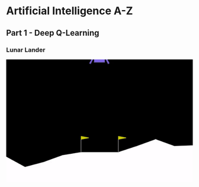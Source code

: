 # Artificial Intelligence A-Z

## Part 1 - Deep Q-Learning

### Lunar Lander

![](https://github.com/matteodevenuto/AI_Course/blob/main/Part%201%20-%20Deep%20Q-Learning/lunar_lander.gif?raw=true)
